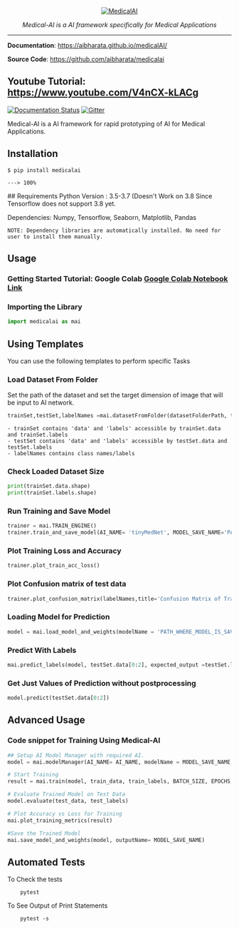 <p align="center">
  <a href="https://aibharata.github.io/medicalAI/"><img src="https://raw.githubusercontent.com/aibharata/medicalAI/master/logo/logo.png" alt="MedicalAI"></a>
</p>
<p align="center">
    <em>Medical-AI is a AI framework specifically for Medical Applications</em>
</p>


---

**Documentation**: <a href="https://aibharata.github.io/medicalAI/" target="_blank">https://aibharata.github.io/medicalAI/</a>

**Source Code**: <a href="https://github.com/aibharata/medicalai" target="_blank">https://github.com/aibharata/medicalai</a>

**Youtube Tutorial**: <a href="https://www.youtube.com/V4nCX-kLACg" target="_blank">https://www.youtube.com/V4nCX-kLACg</a>
---

[![Documentation Status](https://readthedocs.org/projects/medicalai/badge/?version=latest)](https://medicalai.readthedocs.io/en/latest/?badge=latest) [![Gitter](https://badges.gitter.im/aibh-medicalAI/devteam.svg)](https://gitter.im/aibh-medicalAI/devteam?utm_source=badge&utm_medium=badge&utm_campaign=pr-badge)

Medical-AI is a AI framework  for rapid prototyping of AI for Medical Applications.

## Installation

<div class="termy">

```console
$ pip install medicalai

---> 100%
```

</div>
## Requirements
Python Version : 3.5-3.7 (Doesn't Work on 3.8 Since Tensorflow does not support 3.8 yet.

Dependencies: Numpy, Tensorflow, Seaborn, Matplotlib, Pandas

    NOTE: Dependency libraries are automatically installed. No need for user to install them manually.

## Usage
### Getting Started Tutorial: Google Colab [Google Colab Notebook Link](https://colab.research.google.com/drive/1Wma4i5f11oyYrrkz0Y-3FOyPGmIpwKdD)

### Importing the Library
```py 
import medicalai as mai
```

## Using Templates
You can use the following templates to perform specific Tasks

### Load Dataset From Folder
Set the path of the dataset and set the target dimension of image that will be input to AI network.
```py 
trainSet,testSet,labelNames =mai.datasetFromFolder(datasetFolderPath, targetDim = (96,96)).load_dataset()
```
    - trainSet contains 'data' and 'labels' accessible by trainSet.data and trainSet.labels
    - testSet contains 'data' and 'labels' accessible by testSet.data and testSet.labels
    - labelNames contains class names/labels

### Check Loaded Dataset Size
```py 
print(trainSet.data.shape)
print(trainSet.labels.shape)
```

### Run Training and Save Model
```py
trainer = mai.TRAIN_ENGINE()
trainer.train_and_save_model(AI_NAME= 'tinyMedNet', MODEL_SAVE_NAME='PATH_WHERE_MODEL_IS_SAVED_TO', trainSet, testSet, OUTPUT_CLASSES, RETRAIN_MODEL= True, BATCH_SIZE= 32, EPOCHS= 10, LEARNING_RATE= 0.001)
```


### Plot Training Loss and Accuracy
```py
trainer.plot_train_acc_loss()
```

### Plot Confusion matrix of test data
```py
trainer.plot_confusion_matrix(labelNames,title='Confusion Matrix of Trained Model on Test Dataset')
```

### Loading Model for Prediction 
```py
model = mai.load_model_and_weights(modelName = 'PATH_WHERE_MODEL_IS_SAVED_TO')
```


### Predict With Labels 
```py
mai.predict_labels(model, testSet.data[0:2], expected_output =testSet.labels[0:2], labelNames=labels, top_preds=3)
```
### Get Just Values of Prediction without postprocessing
```py
model.predict(testSet.data[0:2])
```

## Advanced Usage

### Code snippet for Training Using Medical-AI 
```py
## Setup AI Model Manager with required AI. 
model = mai.modelManager(AI_NAME= AI_NAME, modelName = MODEL_SAVE_NAME, x_train = train_data, OUTPUT_CLASSES = OUTPUT_CLASSES, RETRAIN_MODEL= RETRAIN_MODEL)

# Start Training
result = mai.train(model, train_data, train_labels, BATCH_SIZE, EPOCHS, LEARNING_RATE, validation_data=(test_data, test_labels), callbacks=['tensorboard'])

# Evaluate Trained Model on Test Data
model.evaluate(test_data, test_labels)

# Plot Accuracy vs Loss for Training
mai.plot_training_metrics(result)

#Save the Trained Model
mai.save_model_and_weights(model, outputName= MODEL_SAVE_NAME)
```

## Automated Tests
To Check the tests

        pytest

To See Output of Print Statements

        pytest -s 
